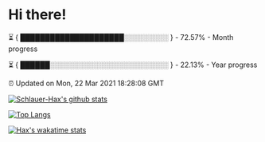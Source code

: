 # Hi there!

⏳ { █████████████████████░░░░░░░░░ } - 72.57% - Month progress

⏳ { ██████░░░░░░░░░░░░░░░░░░░░░░░░ } - 22.13% - Year progress

⏰ Updated on Mon, 22 Mar 2021 18:28:08 GMT


[![Schlauer-Hax's github stats](https://github-readme-stats.vercel.app/api?username=Schlauer-Hax&show_icons=true&theme=dark&count_private=true)](https://github.com/Schlauer-Hax)


[![Top Langs](https://github-readme-stats.vercel.app/api/top-langs/?username=Schlauer-Hax&layout=compact&theme=dark)](https://github.com/Schlauer-Hax?tab=repositories)


[![Hax's wakatime stats](https://github-readme-stats.vercel.app/api/wakatime?username=Hax&theme=dark)](https://wakatime.com/@Hax)

